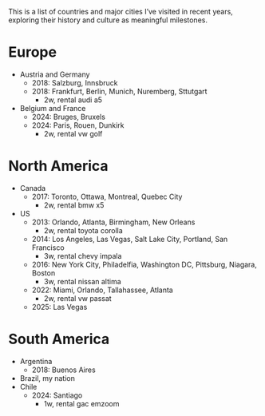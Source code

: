 This is a list of countries and major cities I’ve visited in recent years, exploring their history and culture as meaningful milestones.

# Europe
- Austria and Germany
    - 2018: Salzburg, Innsbruck
    - 2018: Frankfurt, Berlin, Munich, Nuremberg, Sttutgart
        - 2w, rental audi a5
- Belgium and France
    - 2024: Bruges, Bruxels      
    - 2024: Paris, Rouen, Dunkirk
        - 2w, rental vw golf

# North America
- Canada
    - 2017: Toronto, Ottawa, Montreal, Quebec City
        - 2w, rental bmw x5
- US
    - 2013: Orlando, Atlanta, Birmingham, New Orleans
        - 2w, rental toyota corolla
    - 2014: Los Angeles, Las Vegas, Salt Lake City, Portland, San Francisco
        - 3w, rental chevy impala
    - 2016: New York City, Philadelfia, Washington DC, Pittsburg, Niagara, Boston
        - 3w, rental nissan altima
    - 2022: Miami, Orlando, Tallahassee, Atlanta
        - 2w, rental vw passat
    - 2025: Las Vegas  
  
# South America
- Argentina
    - 2018: Buenos Aires
- Brazil, my nation
- Chile
    - 2024: Santiago
        - 1w, rental gac emzoom
